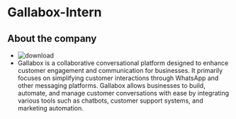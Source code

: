 # Gallabox-Intern
## About the company
- ![download](https://github.com/user-attachments/assets/80898bd3-4ed0-4791-b6d9-19ef6d6d824c)
- Gallabox is a collaborative conversational platform designed to enhance customer engagement and communication for businesses. It primarily focuses on simplifying customer interactions through WhatsApp and other messaging platforms. Gallabox allows businesses to build, automate, and manage customer conversations with ease by integrating various tools such as chatbots, customer support systems, and marketing automation.
